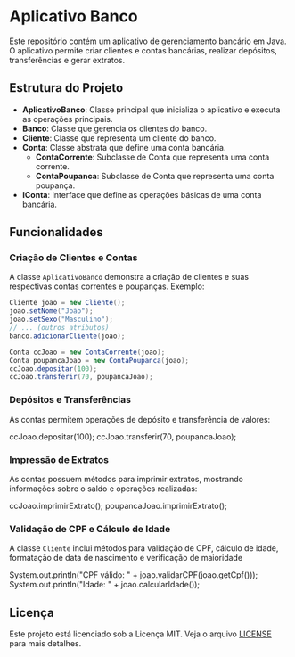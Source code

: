 
# Aplicativo Banco

Este repositório contém um aplicativo de gerenciamento bancário em Java. O aplicativo permite criar clientes e contas bancárias, realizar depósitos, transferências e gerar extratos.

## Estrutura do Projeto

- **AplicativoBanco**: Classe principal que inicializa o aplicativo e executa as operações principais.
- **Banco**: Classe que gerencia os clientes do banco.
- **Cliente**: Classe que representa um cliente do banco.
- **Conta**: Classe abstrata que define uma conta bancária.
  - **ContaCorrente**: Subclasse de Conta que representa uma conta corrente.
  - **ContaPoupanca**: Subclasse de Conta que representa uma conta poupança.
- **IConta**: Interface que define as operações básicas de uma conta bancária.

## Funcionalidades

### Criação de Clientes e Contas

A classe `AplicativoBanco` demonstra a criação de clientes e suas respectivas contas correntes e poupanças. Exemplo:

```java
Cliente joao = new Cliente();
joao.setNome("João");
joao.setSexo("Masculino");
// ... (outros atributos)
banco.adicionarCliente(joao);

Conta ccJoao = new ContaCorrente(joao);
Conta poupancaJoao = new ContaPoupanca(joao);
ccJoao.depositar(100);
ccJoao.transferir(70, poupancaJoao);
```

### Depósitos e Transferências

As contas permitem operações de depósito e transferência de valores:

ccJoao.depositar(100);
ccJoao.transferir(70, poupancaJoao);


### Impressão de Extratos

As contas possuem métodos para imprimir extratos, mostrando informações sobre o saldo e operações realizadas:

ccJoao.imprimirExtrato();
poupancaJoao.imprimirExtrato();


### Validação de CPF e Cálculo de Idade

A classe `Cliente` inclui métodos para validação de CPF, cálculo de idade, formatação de data de nascimento e verificação de maioridade

System.out.println("CPF válido: " + joao.validarCPF(joao.getCpf()));
System.out.println("Idade: " + joao.calcularIdade());


## Licença

Este projeto está licenciado sob a Licença MIT. Veja o arquivo [LICENSE](https://github.com/devzone1001/Banco-Digital-com-Java-e-Orienta-o-a-Objetos/blob/a018a87b070c11718d5c24347edd79a19cf2f3e4/LICENSE) para mais detalhes.
